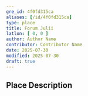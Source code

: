 ```yaml
---
gre_id: 4f0fd315ca
aliases: [/id/4f0fd315ca]
type: place
title: Forum Julii
latlon: [ 0, 0 ]
author: Author Name
contributor: Contributor Name
date: 2025-07-30
modified: 2025-07-30
draft: true
---
```


<!-- ## Dates -->

## Place Description

<!--
## Maps
{{< image file="filename.jpg" caption="" credit="" alt="" >}}
-->

<!--
## Plans
{{< image file="filename.jpg" caption="" credit="" alt="" >}}
-->

<!--
## Images
{{< image file="filename.jpg" caption="" credit="" alt="" >}}
-->

<!--
## Bibliography
- BIB_ENTRY [(worldcat)](WORLDCAT_LINK_URL)
-->

<!--
## Keywords
- {{< keyword "Example keyword" >}}
-->

<!--
## Places
- {{< id vocab="Pleiades" id="" name="" >}}
- {{< id vocab="TGN" id="" name="" >}}
-->
